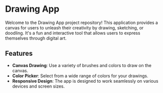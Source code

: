 # Drawing App

Welcome to the Drawing App project repository! This application provides a canvas for users to unleash their creativity by drawing, sketching, or doodling. It's a fun and interactive tool that allows users to express themselves through digital art.

## Features

- **Canvas Drawing**: Use a variety of brushes and colors to draw on the canvas.
- **Color Picker**: Select from a wide range of colors for your drawings.
- **Responsive Design**: The app is designed to work seamlessly on various devices and screen sizes.
